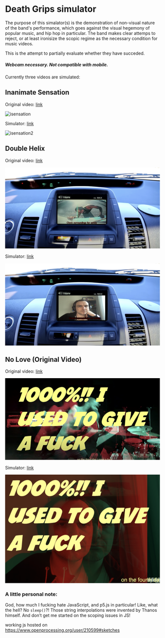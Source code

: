 # Death Grips simulator

The purpose of this simalator(s) is the demonstration of non-visual nature of the band's performance, which goes against the visual hegemony of popular music, and hip hop in particular. The band makes clear attemps to reject, or at least ironisize the scopic regime as the necessary condition for music videos.

This is the attempt to partially evaluate whether they have succeded.



##### Webcam necessary. Not compatible with mobile.



Currently three videos are simulated:





## Inanimate Sensation

Original video: [link](https://www.youtube.com/watch?v=r5GCn1BKkxg&t=170s)

![isensation](media/isensation.png)

Simulator: [link](https://www.openprocessing.org/sketch/910202/embed/?plusEmbedHash=ZDg3MTgyYzI5YzU0MDFjNTM4NTZlYTZmM2NjZTQ3NzY4NmZhOTNiODI2ZWI5MmY5ZWFiNGM1ZDhmMDlmNDlkZDAzOTdmMzE5NjI0ZjYwNTEwNjg5NjQ3ODY1YjJmMzE1ZjMyYmExN2RkM2U0YWQ2ZjI1MjVmYjk5YWY5OGNmZWJ2RG11QUR0S1hXZUlJN0JOUHg0L1NKK095MVB3NHVsdTFvV0hlK1AwTjVLWnUwNHJXaHdlU3VsVzBNYmVnMCs1ZzR4Z2pYN21UbHkzVHE5bndkb0duUT09&plusEmbedTitle=true&plusEmbedFullscreen=true)

![isensation2](media/isensation2.png)





## Double Helix

Original video: [link](https://www.youtube.com/watch?v=tWzJhkrZm5Y)

![dhelix](media/dhelix-1260485.png)

Simulator: [link](https://www.openprocessing.org/sketch/910456/embed/?plusEmbedHash=Y2EwZmE4ZjNmZTgwZTYzZTA4YTc1NmI1YmFhNmMyNjhiNjM0MWMwZGY0NjE2YzliOGZkMWVmYmViNGI4NTY4YjYwNjEzNjk2NGI1MTU1MDFhOTg2NTEyYzdjZTQwZDliYWRjZTE5ZDVmZTU5ZTRmMzg2ZDkwZjYzMDZlZTAxYTMrOWlQdTBNczBLeWlKV0R5SDhHeXB5aTJsd2tmZ3FFYlgyVVcxUjhYYVd3TWsvcVhRRkJRbmRBSWE4NUJKQmJCaVlXV0ZqbVBTd3ZkbGtBQzMzaHFmdz09&plusEmbedTitle=true&plusEmbedFullscreen=true)

![dhelix2](media/dhelix2.png)





## No Love (Original Video)

Original video: [link](https://www.youtube.com/watch?v=2MHhLDCJ57E)

![nlove](media/nlove.png)

Simulator: [link](https://www.openprocessing.org/sketch/911210/embed/?plusEmbedHash=MDQyN2IzMjNlNmI1MGYyODQ3MTI2YmJmMDk1N2U5MTc2OTkxMDEyY2I1Mzg3MzI0ODkzZDJjMjM3OWU0Mjc5ZGEzY2MxMzQ3NjdjODNhZGVhMzM1OGZiNGYzNDI4OWE4YjFiNzQ3MWYzNGFiZGIyOGVmYmEzYjA3N2Y0Yjk1ZmRPeCtXalp3eGpSUHM3ckRCYTBUZm53MHRYY0VGVXhyTmt1Y2QyYjB5NU56TnBCam0zOUJuNEhFSGJIa1E2Wm5NdXUxdURQRk8rRmIxUEIwS1hpL3JwUT09&plusEmbedTitle=true&plusEmbedFullscreen=true)

![nlove2](media/nlove2.png)



### A little personal note:

God, how much I fucking hate JavaScript, and p5.js in particular! Like, what the hell? No `sleep()`?! Those string interpolations were invented by Thanos himself. And don’t get me started on the scoping issues in JS!

working js hosted on https://www.openprocessing.org/user/210599#sketches
